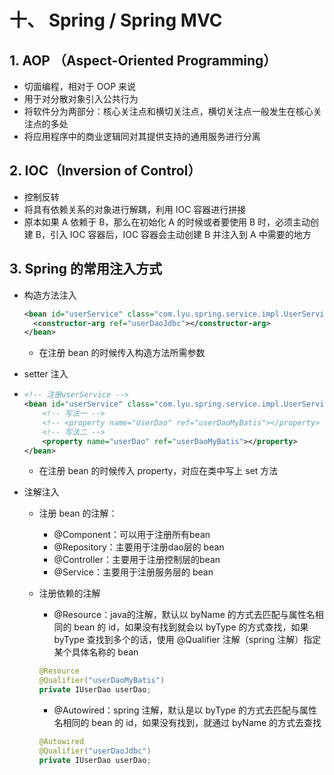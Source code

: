 # 十、 Spring / Spring MVC

## 1. AOP （Aspect-Oriented Programming）

- 切面编程，相对于 OOP 来说
- 用于对分散对象引入公共行为
- 将软件分为两部分：核心关注点和横切关注点，横切关注点一般发生在核心关注点的多处
- 将应用程序中的商业逻辑同对其提供支持的通用服务进行分离

## 2. IOC（Inversion of Control）

- 控制反转
- 将具有依赖关系的对象进行解耦，利用 IOC 容器进行拼接
- 原本如果 A 依赖于 B，那么在初始化 A 的时候或者要使用 B 时，必须主动创建 B，引入 IOC 容器后，IOC 容器会主动创建 B 并注入到 A 中需要的地方

## 3. Spring 的常用注入方式

- 构造方法注入

  ```xml
  <bean id="userService" class="com.lyu.spring.service.impl.UserService">
  	<constructor-arg ref="userDaoJdbc"></constructor-arg>
  </bean>
  ```
  - 在注册 bean 的时候传入构造方法所需参数

- setter 注入

- ```xml
  <!-- 注册userService -->
  <bean id="userService" class="com.lyu.spring.service.impl.UserService">
      <!-- 写法一 -->
      <!-- <property name="UserDao" ref="userDaoMyBatis"></property> -->
      <!-- 写法二 -->
      <property name="userDao" ref="userDaoMyBatis"></property>
  </bean>
  ```
  
  - 在注册 bean 的时候传入 property，对应在类中写上 set 方法
  
- 注解注入

  - 注册 bean 的注解：
    - @Component：可以用于注册所有bean
    - @Repository：主要用于注册dao层的 bean
    - @Controller：主要用于注册控制层的bean
    - @Service：主要用于注册服务层的 bean
  - 注册依赖的注解
    - @Resource：java的注解，默认以 byName 的方式去匹配与属性名相同的 bean 的 id，如果没有找到就会以 byType 的方式查找，如果 byType 查找到多个的话，使用 @Qualifier 注解（spring 注解）指定某个具体名称的 bean

    ```java
    @Resource
    @Qualifier("userDaoMyBatis")
    private IUserDao userDao;
    ```
    - @Autowired：spring 注解，默认是以 byType 的方式去匹配与属性名相同的 bean 的 id，如果没有找到，就通过 byName 的方式去查找

    ```java
    @Autowired
    @Qualifier("userDaoJdbc")
    private IUserDao userDao;
    ```

